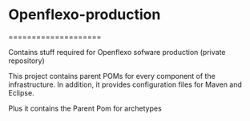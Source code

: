 # Openflexo-production
====================

Contains stuff required for Openflexo sofware production (private repository)

This project contains parent POMs for every component of the infrastructure.
In addition, it provides configuration files for Maven and Eclipse.

Plus it contains the Parent Pom for archetypes
